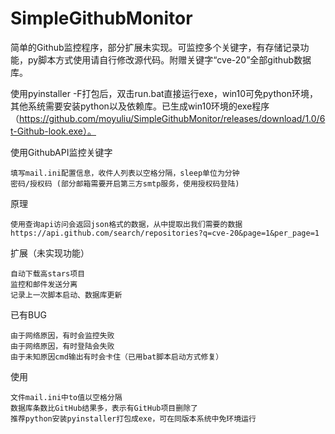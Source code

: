 # SimpleGithubMonitor
简单的Github监控程序，部分扩展未实现。可监控多个关键字，有存储记录功能，py脚本方式使用请自行修改源代码。附赠关键字“cve-20”全部github数据库。

使用pyinstaller -F打包后，双击run.bat直接运行exe，win10可免python环境，其他系统需要安装python以及依赖库。已生成win10环境的exe程序（https://github.com/moyuliu/SimpleGithubMonitor/releases/download/1.0/6t-Github-look.exe）。

使用GithubAPI监控关键字

	填写mail.ini配置信息，收件人列表以空格分隔，sleep单位为分钟
	密码/授权码 (部分邮箱需要开启第三方smtp服务，使用授权码登陆)

原理

	使用查询api访问会返回json格式的数据，从中提取出我们需要的数据
	https://api.github.com/search/repositories?q=cve-20&page=1&per_page=1

扩展（未实现功能）

	自动下载高stars项目
	监控和邮件发送分离
	记录上一次脚本启动、数据库更新

已有BUG

	由于网络原因，有时会监控失败
	由于网络原因，有时登陆会失败
	由于未知原因cmd输出有时会卡住（已用bat脚本启动方式修复）

使用

	文件mail.ini中to值以空格分隔
	数据库条数比GitHub结果多，表示有GitHub项目删除了
  	推荐python安装pyinstaller打包成exe，可在同版本系统中免环境运行

